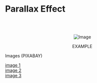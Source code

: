 
# Parallax Effect

<br/>
<br/>
<p align="center">
    <img src="https://user-images.githubusercontent.com/65923385/151036789-4619754d-342d-4d99-9619-3248c3eca136.gif" alt="Image" />
</p>

<p align="center">
   EXAMPLE
</p>




<p>Images (PIXABAY)</p>
<a href="https://pixabay.com/pt/photos/edif%c3%adcios-horizonte-cidade-1850129/">image 1</a>
<br>
<a href="https://pixabay.com/pt/photos/shibuyasky-shibuya-t%c3%b3quio-jap%c3%a3o-4768679/">image 2</a>
<br>
<a href="https://pixabay.com/pt/photos/edif%c3%adcios-horizonte-cidade-urbano-1867772/">image 3</a>
